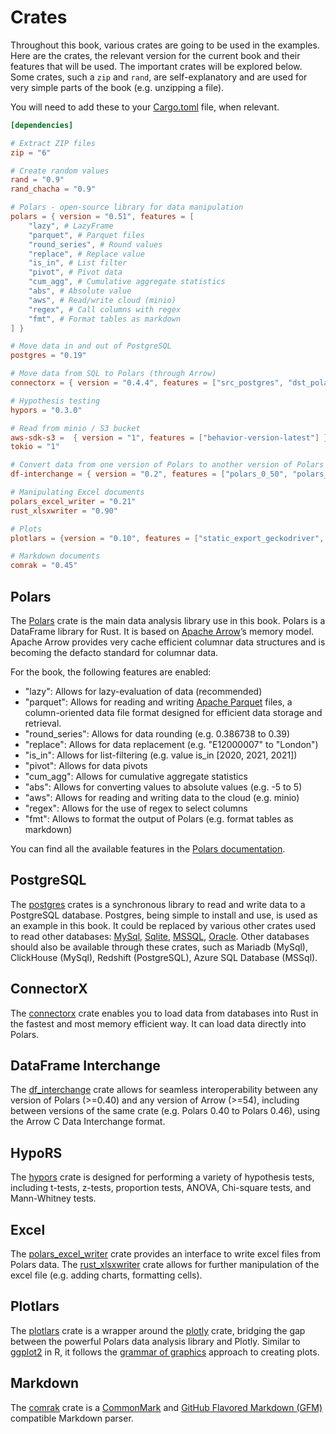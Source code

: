 # Crates

Throughout this book, various crates are going to be used in the examples. Here are the crates, the relevant version for the current book and their features that will be used. The important crates will be explored below. Some crates, such a `zip` and `rand`, are self-explanatory and are used for very simple parts of the book (e.g. unzipping a file).

You will need to add these to your [Cargo.toml](https://github.com/EricFecteau/rust-data-analysis/blob/main/Cargo.toml) file, when relevant.

```toml
[dependencies]

# Extract ZIP files
zip = "6"

# Create random values
rand = "0.9" 
rand_chacha = "0.9"

# Polars - open-source library for data manipulation
polars = { version = "0.51", features = [
    "lazy", # LazyFrame
    "parquet", # Parquet files
    "round_series", # Round values
    "replace", # Replace value
    "is_in", # List filter
    "pivot", # Pivot data
    "cum_agg", # Cumulative aggregate statistics
    "abs", # Absolute value
    "aws", # Read/write cloud (minio)
    "regex", # Call columns with regex
    "fmt", # Format tables as markdown
] }

# Move data in and out of PostgreSQL
postgres = "0.19"

# Move data from SQL to Polars (through Arrow)
connectorx = { version = "0.4.4", features = ["src_postgres", "dst_polars"] }

# Hypothesis testing
hypors = "0.3.0"

# Read from minio / S3 bucket
aws-sdk-s3 =  { version = "1", features = ["behavior-version-latest"] }
tokio = "1"

# Convert data from one version of Polars to another version of Polars
df-interchange = { version = "0.2", features = ["polars_0_50", "polars_0_51"] }

# Manipulating Excel documents
polars_excel_writer = "0.21"
rust_xlsxwriter = "0.90"

# Plots
plotlars = {version = "0.10", features = ["static_export_geckodriver", "static_export_wd_download"] }

# Markdown documents
comrak = "0.45"
```

## Polars

The [Polars](https://docs.rs/polars/latest/polars/) crate is the main data analysis library use in this book. Polars is a DataFrame library for Rust. It is based on [Apache Arrow](https://arrow.apache.org/)’s memory model. Apache Arrow provides very cache efficient columnar data structures and is becoming the defacto standard for columnar data.

For the book, the following features are enabled:
* "lazy": Allows for lazy-evaluation of data (recommended)
* "parquet": Allows for reading and writing [Apache Parquet](https://parquet.apache.org/) files, a column-oriented data file format designed for efficient data storage and retrieval.
* "round_series": Allows for data rounding (e.g. 0.386738 to 0.39)
* "replace": Allows for data replacement (e.g. "E12000007" to "London")
* "is_in": Allows for list-filtering (e.g. value is_in [2020, 2021, 2021])
* "pivot": Allows for data pivots
* "cum_agg": Allows for cumulative aggregate statistics
* "abs": Allows for converting values to absolute values (e.g. -5 to 5)
* "aws": Allows for reading and writing data to the cloud (e.g. minio)
* "regex": Allows for the use of regex to select columns
* "fmt": Allows to format the output of Polars (e.g. format tables as markdown)

You can find all the available features in the [Polars documentation](https://docs.rs/crate/polars/latest/features).

## PostgreSQL

The [postgres](https://docs.rs/postgres/latest/postgres/) crates is a synchronous library to read and write data to a PostgreSQL database. Postgres, being simple to install and use, is used as an example in this book. It could be replaced by various other crates used to read other databases: [MySql](https://docs.rs/mysql_common/latest/mysql_common/), [Sqlite](https://docs.rs/rusqlite/0.32.1/rusqlite/), [MSSQL](https://crates.io/crates/tiberius), [Oracle](https://docs.rs/tiberius/0.12.3/tiberius/). Other databases should also be available through these crates, such as Mariadb (MySql), ClickHouse (MySql), Redshift (PostgreSQL), Azure SQL Database (MSSql).

## ConnectorX

The [connectorx](https://github.com/sfu-db/connector-x) crate enables you to load data from databases into Rust in the fastest and most memory efficient way. It can load data directly into Polars.

## DataFrame Interchange

The [df_interchange](https://docs.rs/df-interchange/latest/df_interchange/) crate allows for seamless interoperability between any version of Polars (>=0.40) and any version of Arrow (>=54), including between versions of the same crate (e.g. Polars 0.40 to Polars 0.46), using the Arrow C Data Interchange format.

## HypoRS

The [hypors](https://docs.rs/hypors/latest/hypors/) crate is designed for performing a variety of hypothesis tests, including t-tests, z-tests, proportion tests, ANOVA, Chi-square tests, and Mann-Whitney tests.

## Excel

The [polars_excel_writer](https://docs.rs/polars_excel_writer/latest/polars_excel_writer/) crate provides an interface to write excel files from Polars data. The [rust_xlsxwriter](https://docs.rs/rust_xlsxwriter/0.90.0/rust_xlsxwriter/index.html) crate allows for further manipulation of the excel file (e.g. adding charts, formatting cells).

## Plotlars

The [plotlars](https://docs.rs/plotlars/latest/plotlars/) crate is a wrapper around the [plotly](https://docs.rs/plotly/latest/plotly/) crate, bridging the gap between the powerful Polars data analysis library and Plotly. Similar to [ggplot2](https://ggplot2.tidyverse.org/) in R, it follows the [grammar of graphics](https://ggplot2-book.org/mastery.html) approach to creating plots. 

## Markdown

The [comrak](https://docs.rs/comrak/latest/comrak/) crate is a [CommonMark](https://commonmark.org/) and [GitHub Flavored Markdown (GFM)](https://github.github.com/gfm/) compatible Markdown parser.